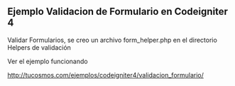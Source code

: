 ## Ejemplo Validacion de Formulario en Codeigniter 4
Validar Formularios, se creo un archivo form_helper.php en el directorio Helpers de validación

Ver el ejemplo funcionando

http://tucosmos.com/ejemplos/codeigniter4/validacion_formulario/


